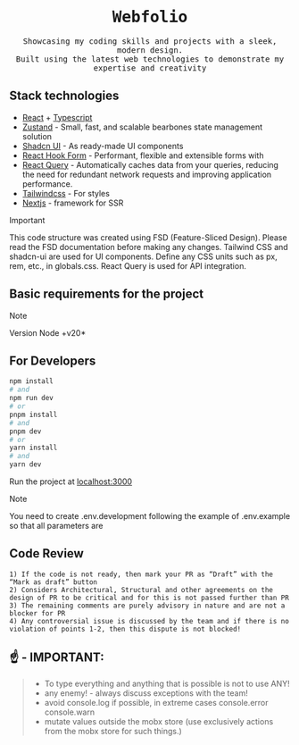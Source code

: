 <div align="center">
  <h1><samp>Webfolio</samp></h1>
  <samp>Showcasing my coding skills and projects with a sleek, modern design.<br /> Built using the latest web technologies to demonstrate my expertise and creativity</samp>
</div>

## Stack technologies

- [React](https://react.dev/learn) + [Typescript](https://www.typescriptlang.org/docs/)
- [Zustand](https://docs.pmnd.rs/zustand/getting-started/introduction) - Small, fast, and scalable bearbones state management solution
- [Shadcn UI](https://ui.shadcn.com) - As ready-made UI components
- [React Hook Form](https://react-hook-form.com/) - Performant, flexible and extensible forms with
- [React Query](https://tanstack.com/query) - Automatically caches data from your queries, reducing the need for redundant network requests and improving application performance.
- [Tailwindcss](https://tailwindcss.com) - For styles
- [Nextjs](https://Nextjs.org/) - framework for SSR

> [!IMPORTANT]
> This code structure was created using FSD (Feature-Sliced Design). Please read the FSD documentation before making any changes. Tailwind CSS and shadcn-ui are used for UI components. Define any CSS units such as px, rem, etc., in globals.css. React Query is used for API integration.

## Basic requirements for the project

> [!NOTE]
> Version Node +v20\*

## For Developers

```bash
npm install
# and
npm run dev
# or
pnpm install
# and
pnpm dev
# or
yarn install
# and
yarn dev
```

Run the project at [localhost:3000](http://localhost:3000)

> [!NOTE]
> You need to create .env.development following the example of .env.example so that all parameters are

## Code Review

    1) If the code is not ready, then mark your PR as “Draft” with the “Mark as draft” button
    2) Considers Architectural, Structural and other agreements on the design of PR to be critical and for this is not passed further than PR
    3) The remaining comments are purely advisory in nature and are not a blocker for PR
    4) Any controversial issue is discussed by the team and if there is no violation of points 1-2, then this dispute is not blocked!

## ☝️ - IMPORTANT:

> - To type everything and anything that is possible is not to use ANY!
> - any enemy! - always discuss exceptions with the team!
> - avoid console.log if possible, in extreme cases console.error console.warn
> - mutate values ​​outside the mobx store (use exclusively actions from the mobx store for such things.)
